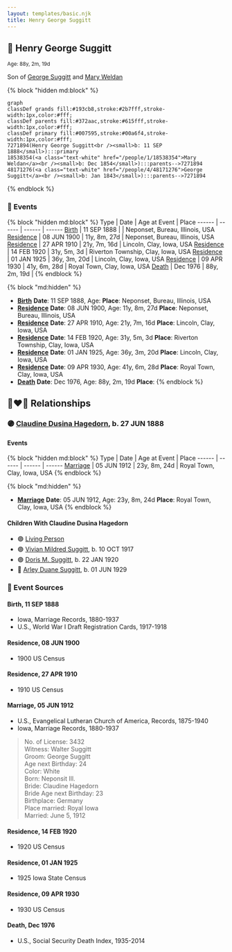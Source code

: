 ```yaml
---
layout: templates/basic.njk
title: Henry George Suggitt
---
```

## 🔵 Henry George Suggitt
<small>Age: 88y, 2m, 19d</small>

Son of [George Suggitt](/people/4/48171276) and [Mary Weldan](/people/1/18538354)

{% block "hidden md:block" %}
```mermaid
graph
classDef grands fill:#193cb8,stroke:#2b7fff,stroke-width:1px,color:#fff;
classDef parents fill:#372aac,stroke:#615fff,stroke-width:1px,color:#fff;
classDef primary fill:#007595,stroke:#00a6f4,stroke-width:1px,color:#fff;
7271894(Henry George Suggitt<br /><small>b: 11 SEP 1888</small>):::primary
18538354(<a class="text-white" href="/people/1/18538354">Mary Weldan</a><br /><small>b: Dec 1854</small>):::parents-->7271894
48171276(<a class="text-white" href="/people/4/48171276">George Suggitt</a><br /><small>b: Jan 1843</small>):::parents-->7271894
```
{% endblock %}

### 📆 Events

{% block "hidden md:block" %}
Type | Date | Age at Event | Place
------ | ------ | ------ | ------
[Birth](#event-event-2) | 11 SEP 1888 |  | Neponset, Bureau, Illinois, USA
[Residence](#event-event-0) | 08 JUN 1900 | 11y, 8m, 27d | Neponset, Bureau, Illinois, USA
[Residence](#event-event-1) | 27 APR 1910 | 21y, 7m, 16d | Lincoln, Clay, Iowa, USA
[Residence](#event-event-2) | 14 FEB 1920 | 31y, 5m, 3d | Riverton Township, Clay, Iowa, USA
[Residence](#event-event-3) | 01 JAN 1925 | 36y, 3m, 20d | Lincoln, Clay, Iowa, USA
[Residence](#event-event-4) | 09 APR 1930 | 41y, 6m, 28d | Royal Town, Clay, Iowa, USA
[Death](#event-event-8) | Dec 1976 | 88y, 2m, 19d |
{% endblock %}

{% block "md:hidden" %}
- **[Birth](#event-event-2)**
**Date**: 11 SEP 1888, Age:
**Place**: Neponset, Bureau, Illinois, USA
- **[Residence](#event-event-0)**
**Date**: 08 JUN 1900, Age: 11y, 8m, 27d
**Place**: Neponset, Bureau, Illinois, USA
- **[Residence](#event-event-1)**
**Date**: 27 APR 1910, Age: 21y, 7m, 16d
**Place**: Lincoln, Clay, Iowa, USA
- **[Residence](#event-event-2)**
**Date**: 14 FEB 1920, Age: 31y, 5m, 3d
**Place**: Riverton Township, Clay, Iowa, USA
- **[Residence](#event-event-3)**
**Date**: 01 JAN 1925, Age: 36y, 3m, 20d
**Place**: Lincoln, Clay, Iowa, USA
- **[Residence](#event-event-4)**
**Date**: 09 APR 1930, Age: 41y, 6m, 28d
**Place**: Royal Town, Clay, Iowa, USA
- **[Death](#event-event-8)**
**Date**: Dec 1976, Age: 88y, 2m, 19d
**Place**:
{% endblock %}

## 👩‍❤️‍👨 Relationships

### 🟣 [Claudine Dusina Hagedorn](/people/2/21896640), b. 27 JUN 1888

#### Events

{% block "hidden md:block" %}
Type | Date | Age at Event | Place
------ | ------ | ------ | ------
[Marriage](#event-family-0-event-0) | 05 JUN 1912 | 23y, 8m, 24d | Royal Town, Clay, Iowa, USA
{% endblock %}

{% block "md:hidden" %}
- **[Marriage](#event-family-0-event-0)**
**Date**: 05 JUN 1912, Age: 23y, 8m, 24d
**Place**: Royal Town, Clay, Iowa, USA
{% endblock %}

#### Children With Claudine Dusina Hagedorn
* 🟣 [Living Person](/people/4/4805871)
* 🟣 [Vivian Mildred Suggitt](/people/9/90213536), b. 10 OCT 1917
* 🟣 [Doris M. Suggitt](/people/6/62856138), b. 22 JAN 1920
* 🔵 [Arley Duane Suggitt](/people/9/91694885), b. 01 JUN 1929
### 📰 Event Sources

#### <a id="event-event-2"></a> Birth, 11 SEP 1888
* Iowa, Marriage Records, 1880-1937
* U.S., World War I Draft Registration Cards, 1917-1918

#### <a id="event-event-0"></a> Residence, 08 JUN 1900
* 1900 US Census

#### <a id="event-event-1"></a> Residence, 27 APR 1910
* 1910 US Census

#### <a id="event-family-0-event-0"></a> Marriage, 05 JUN 1912
* U.S., Evangelical Lutheran Church of America, Records, 1875-1940
* Iowa, Marriage Records, 1880-1937
>   
  > No. of License: 3432  
  > Witness: Walter Suggitt  
  > Groom: George Suggitt  
  > Age next Birthday: 24  
  > Color: White  
  > Born: Neponsit Ill.  
  > Bride: Claudine Hagedorn  
  > Bride Age next Birthday: 23  
  > Birthplace: Germany  
  > Place married: Royal Iowa  
  > Married: June 5, 1912

#### <a id="event-event-2"></a> Residence, 14 FEB 1920
* 1920 US Census

#### <a id="event-event-3"></a> Residence, 01 JAN 1925
* 1925 Iowa State Census

#### <a id="event-event-4"></a> Residence, 09 APR 1930
* 1930 US Census
#### <a id="event-event-8"></a> Death, Dec 1976
* U.S., Social Security Death Index, 1935-2014
